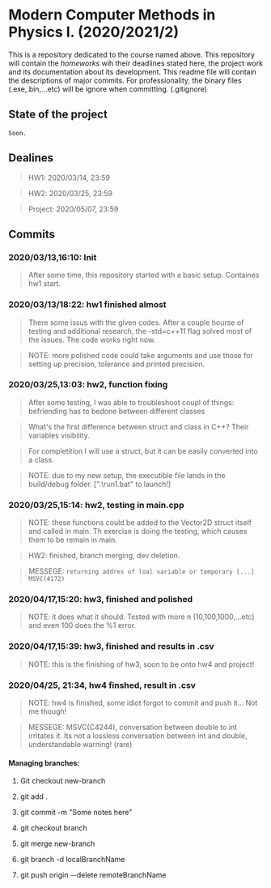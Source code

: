 # Modern Computer Methods in Physics I. (2020/2021/2)

This is a repository dedicated to the course named above. This repository will contain the _homeworks_ wih their deadlines stated here, the project work and its documentation about its development. This readme file will contain the descriptions of major commits. For professionality, the binary files (.exe,.bin,...etc) will be ignore when committing. (.gitignore)

## State of the project

```
Soon.
```
## Dealines
> HW1: 2020/03/14, 23:59

> HW2: 2020/03/25, 23:59

> Project: 2020/05/07, 23:59


## Commits

### 2020/03/13,16:10: Init
> After some time, this repository started with a basic setup. Containes hw1 start.

### 2020/03/13/18:22: hw1 finished almost
> There some issus with the given codes. After a couple hourse of testing and additional research, the -std=c++11 flag solved most of the issues. The code works right now.

> NOTE: more polished code could take arguments and use those for setting up precision, tolerance and printed precision.

### 2020/03/25,13:03: hw2, function fixing
> After some testing, I was able to troubleshoot coupl of things: befriending has to bedone between different classes

> What's the first difference between struct and class in C++? Their variables visibility.

> For completition I will use a struct, but it can be easily converted into a class.

> NOTE: due to my new setup, the executible file lands in the build/debug folder. [".\run1.bat" to launch!]

### 2020/03/25,15:14: hw2, testing in main.cpp
> NOTE: these functions could be added to the Vector2D struct itself and called in main. Th exercise is doing the testing, which causes them to be remain in main.

> HW2: finished, branch merging, dev deletion.

> MESSEGE: `returning addres of loal variable or temporary [...] MSVC(4172)`

### 2020/04/17,15:20: hw3, finished and polished

> NOTE: it does what it should. Tested with more n (10,100,1000,...etc) and even 100 does the %1 error.

### 2020/04/17,15:39: hw3, finished and results in .csv

> NOTE: this is the finishing of hw3, soon to be onto hw4 and project!

### 2020/04/25, 21:34, hw4 finshed, result in .csv

> NOTE: hw4 is finished, some idiot forgot to commit and push it... Not me though!

> MESSEGE: MSVC(C4244), conversation between double to int irritates it. Its not a lossless conversation between int and double, understandable warning! (rare)

#### Managing branches:
1. Git checkout new-branch
2. git add .
3. git commit -m "Some notes here"
4. git checkout branch
5. git merge new-branch

1. git branch -d localBranchName
2. git push origin --delete remoteBranchName